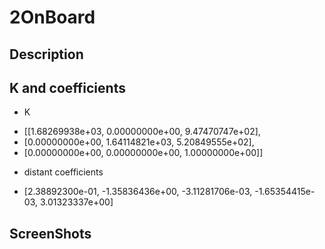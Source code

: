 # 2OnBoard

## Description


## K and coefficients
* K
- [[1.68269938e+03, 0.00000000e+00, 9.47470747e+02],
- [0.00000000e+00, 1.64114821e+03, 5.20849555e+02],
- [0.00000000e+00, 0.00000000e+00, 1.00000000e+00]]
 
 * distant coefficients
- [2.38892300e-01, -1.35836436e+00, -3.11281706e-03, -1.65354415e-03, 3.01323337e+00]

## ScreenShots
